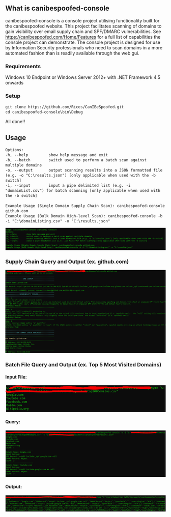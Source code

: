 ## What is canibespoofed-console

canibespoofed-console is a console project utilising functionality built for the canibespoofed website. This project facilitates scanning of domains to gain visibility over email supply chain and SPF/DMARC vulnerabilities. See https://canibespoofed.com/Home/Features for a full list of capabilities the console project can demonstrate. The console project is designed for use by Information Security professionals who need to scan domains in a more automated fashion than is readily available through the web gui.

### Requirements
Windows 10 Endpoint or Windows Server 2012+ with .NET Framework 4.5 onwards

### Setup
```
git clone https://github.com/Rices/CanIBeSpoofed.git
cd canibespoofed-console\bin\Debug
```
All done!!

## Usage
```Usage: canibespoofed-console [Options] <domain>
Options:
-h, --help         show help message and exit
-b, --batch        switch used to perform a batch scan against multiple domains
-o, --output       output scanning results into a JSON formatted file (e.g. -o "C:\results.json") [only applicable when used with the -b switch]
-i, --input        input a pipe delimited list (e.g. -i "domainList.csv") for batch scanning [only applicable when used with the -b switch]

Example Usage (Single Domain Supply Chain Scan): canibespoofed-console github.com
Example Usage (Bulk Domain High-level Scan): canibespoofed-console -b -i "C:\domainListing.csv" -o "C:\results.json"
```
![](/images/Usage.PNG)

### Supply Chain Query and Output (ex. github.com)

![](/images/SupplyChainScan.PNG)

### Batch File Query and Output (ex. Top 5 Most Visited Domains)

#### Input File:

![](/images/InputFile.PNG)

#### Query:

![](/images/BatchScan.PNG)

#### Output:

![](/images/outputFile.PNG)
